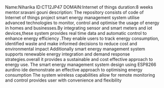 Name:Niharika
ID:CT12JP47 
DOMAIN:Internet of things 
duration:8 weeks
mentor:sravani gouni
description:
       The repository consists of code of Internet
    of things project smart energy management system 
    utilise advanced technologies to monitor, control and 
    optimise the usage of energy in homes and
    businesses.By integrating sensor and smart meters
    and iot devices,these system provides real time data and
    automatic control to enhance energy efficiency .They
    enable users to track energy consumption, identified waste and
    make informed decisions to reduce cost and environmental impact
             Additionally smart energy management system supports renewable energy 
    integration and demand response strategies.overall it provides
    a sustainable and cost effective approach to energy use.
             The smart energy management system design using ESP8266 
   aurdino ide demonstrate an effective approach to optimising 
  energy consumption  The system wireless capabilities allow for remote
  monitoring and control provides user with convenience and 
  flexibility  
    
